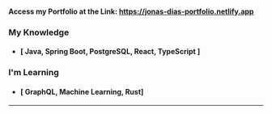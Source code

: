 #### Access my Portfolio at the Link: https://jonas-dias-portfolio.netlify.app

### My Knowledge
* #### **[ Java, Spring Boot, PostgreSQL, React, TypeScript ]**

### I'm Learning

* #### **[ GraphQL, Machine Learning, Rust]**

---
